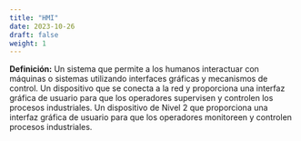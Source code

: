 ```yaml
---
title: "HMI"
date: 2023-10-26
draft: false
weight: 1
---
```


**Definición:** Un sistema que permite a los humanos interactuar con máquinas o sistemas utilizando interfaces gráficas y mecanismos de control. Un dispositivo que se conecta a la red y proporciona una interfaz gráfica de usuario para que los operadores supervisen y controlen los procesos industriales. Un dispositivo de Nivel 2 que proporciona una interfaz gráfica de usuario para que los operadores monitoreen y controlen procesos industriales.
